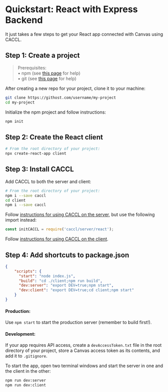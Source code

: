 # Quickstart: React with Express Backend

It just takes a few steps to get your React app connected with Canvas using CACCL.

## Step 1: Create a project

> Prerequisites:  
> • npm (see [this page](https://www.npmjs.com/get-npm) for help)  
> • git (see [this page](https://gist.github.com/derhuerst/1b15ff4652a867391f03) for help)  

After creating a new repo for your project, clone it to your machine:

```bash
git clone https://githost.com/username/my-project
cd my-project
```

Initialize the npm project and follow instructions:

```bash
npm init
```

## Step 2: Create the React client

```bash
# From the root directory of your project:
npx create-react-app client
```

## Step 3: Install CACCL

Add CACCL to both the server and client:

```bash
# From the root directory of your project:
npm i --save caccl
cd client
npm i --save caccl
```

Follow [instructions for using CACCL on the server](https://github.com/harvard-edtech/caccl/blob/master/docs/server.md), but use the following import instead:

```js
const initCACCL = require('caccl/server/react');
```

Follow [instructions for using CACCL on the client](https://github.com/harvard-edtech/caccl/blob/master/docs/client.md).

## Step 4: Add shortcuts to package.json

```json
{
    "scripts": {
      "start": "node index.js",
      "build": "cd ./client;npm run build",
      "dev:server": "export DEV=true;npm start",
      "dev:client": "export DEV=true;cd client;npm start"
    }
}
```

#### Production:

Use `npm start` to start the production server (remember to build first!).

#### Development:

If your app requires API access, create a `devAccessToken.txt` file in the root directory of your project, store a Canvas access token as its contents, and add it to `.gitignore`.

To start the app, open two terminal windows and start the server in one and the client in the other:

```bash
npm run dev:server
npm run dev:client
```
